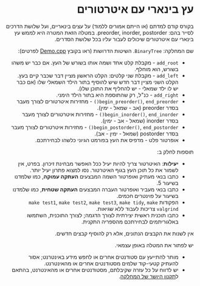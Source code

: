 <div dir="rtl" lang="he">

# עץ בינארי עם איטרטורים

בקורס קודם למדתם (או הייתם אמורים ללמוד) על עצים בינאריים, ועל שלושת הדרכים לסייר בהם:
preorder, inorder, postorder.
במטלה הזאת המטרה היא לממש עץ בינארי עם איטרטורים שיכולים לעבור עליו בכל שלושת הסדרים.

שם המחלקה: `BinaryTree`.
השיטות הדרושות (ראו בקובץ [Demo.cpp](Demo.cpp) לפרטים):

* `add_root` - מקבלת קלט אחד ושמה אותו בשורש של העץ. אם כבר יש משהו בשורש, הוא מוחלף.
* `add_left` - מקבלת שני קלטים: הקלט הראשון מציין דבר שכבר קיים בעץ. הקלט השני מציין דבר חדש שיש להוסיף בתור הילד השמאלי שלו (אם כבר יש לו ילד שמאלי - יש להחליף את התוכן שלו). 
* `add_right` - כנ"ל, רק שהתוספת היא בתור הילד הימני.
* `begin_preorder()`, `end_preorder()` - מחזירות איטרטורים לצורך מעבר בסדר preorder (אב - שמאל - ימין).
* `begin_inorder()`, `end_inorder()` - מחזירות איטרטורים לצורך מעבר בסדר inorder (שמאל - אב - ימין).
* `begin_postorder()`, `end_postorder()` - מחזירות איטרטורים לצורך מעבר בסדר postorder (שמאל - ימין - אב).
* אופרטור פלט - מדפיס את העץ בפורמט הגיוני כלשהו לבחירתכם.

תוספות לחלק ב:
* **יעילות**: האיטרטור צריך להיות יעיל ככל האפשר מבחינת זיכרון. בפרט, אין לשמור את כל תוכן העץ בגוף האיטרטור. נסו למצוא פתרון יעיל יותר.
* כתבו בנאי מעתיק ואופרטור השמה המבצעים **העתקה עמוקה**, כמו שלמדנו בשיעור 5.
* כתבו בנאי מעביר ואופרטור העברה המבצעים **העתקה שטחית**, כמו שלמדנו בשיעור על פוינטרים חכמים.
* הפקודות `make test1`, `make test2`, `make test3`, `make tidy`, `make valgrind` צריכות לעבוד ללא שגיאות.
* כתבו תוכנית ראשית יצירתית לצורך הדגמה; לצורך התוכנית, השתמשו באלגוריתמים לבחירתכם מהספריה התקנית.


אין לשנות את הקבצים הנתונים, אלא רק להוסיף קבצים חדשים.

יש לפתור את המטלה באופן עצמאי.

* מותר להתייעץ עם סטודנטים אחרים או לחפש מידע באינטרנט;
אסור להעתיק קטעי-קוד שלמים מסטודנטים אחרים או מהאינטרנט.
* יש לדווח על כל עזרה שקיבלתם, מסטודנטים אחרים או מהאינטרנט, בהתאם ל[תקנון היושר של המחלקה](https://www.ariel.ac.il/wp/cs/wp-content/uploads/sites/88/2020/08/Guidelines-for-Academic-Integrity.pdf).

</div>











